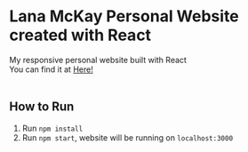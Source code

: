 # Lana McKay Personal Website created with React

My responsive personal website built with React
<br/>
You can find it at <a href="https://github.com/lanamckay/lanamckaywebsite">Here!</a>
<br/>
<br/>

## How to Run

1. Run `npm install`
2. Run `npm start`, website will be running on `localhost:3000`
